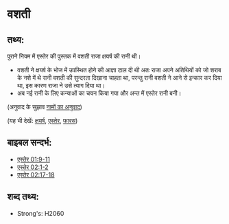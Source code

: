 # वशती #

## तथ्य: ##

पुराने नियम में एस्तेर की पुस्तक में वशती राजा क्षयर्ष की रानी थी।

* वशती ने क्षयर्ष के भोज में उपस्थित होने की आज्ञा टाल दी थी अतः राजा अपने अतिथियों को जो शराब के नशे में थे रानी वशती की सुन्दरता दिखाना चाहता था, परन्तु रानी वशती ने आने से इन्कार कर दिया था, इस कारण राजा ने उसे त्याग दिया था।
* अब नई रानी के लिए कन्याओं का चयन किया गया और अन्त में एस्तेर रानी बनी।

(अनुवाद के सुझाव [नामों का अनुवाद](rc://hi/ta/man/translate/translate-names))

(यह भी देखें: [क्षयर्ष](../names/ahasuerus.md), [एस्तेर](../names/esther.md), [फारस](../names/persia.md))

## बाइबल सन्दर्भ: ##

* [एस्तेर 01:9-11](rc://hi/tn/help/est/01/09)
* [एस्तेर 02:1-2](rc://hi/tn/help/est/02/01)
* [एस्तेर 02:17-18](rc://hi/tn/help/est/02/17)

## शब्द तथ्य: ##

* Strong's: H2060
